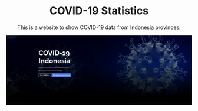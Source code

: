 <h1 align="center">COVID-19 Statistics</h1>
<p align="center">This is a website to show COVID-19 data from Indonesia provinces.</p>

![image](https://github.com/Ramawow/middle-project/blob/master/covid-dsc/screenshot.png)
